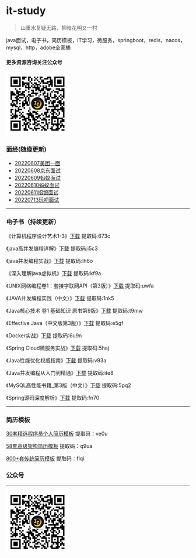 # it-study
>山重水复疑无路，柳暗花明又一村

java面试，电子书，简历模板，IT学习，微服务，springboot，redis，nacos，mysql，http，adobe全家桶

#### 更多资源咨询关注公众号
<img src="./img/qrcode_for_gh_ab887c285d36_344.jpg" alt="qrcode_for_gh_ab887c285d36_344" style="zoom:50%;" />

### 面经(随缘更新)

- [20220607美团一面](./面经/20220607.md)
- [20220608京东面试](./面经/20220608.md)
- [20220609蚂蚁面试](./面经/20220609.md)
- [20220610蚂蚁面试](./面经/20220610.md)
- [20220611招银面试](./面经/20220613.md)
- [20220713玩吧面试](./面经/20220714.md)

---
### 电子书（持续更新）


《计算机程序设计艺术1-3》[下载](https://pan.baidu.com/s/1j2zrw1eklp_WNqPmHUqLzA) 提取码:673c

《java高并发编程详解》[下载](https://pan.baidu.com/s/1PdkBVtLh58Y07yL3r2ephA) 提取码:i5c3

《java并发编程实战》[下载](https://pan.baidu.com/s/1jpuVPW0jgWBGSQEFgXMuwQ) 提取码:lh6o

《深入理解java虚拟机》[下载](https://pan.baidu.com/s/1w065OYW6qd1cZCId4BL3GA) 提取码:kf9a

《UNIX网络编程卷1：套接字联网API（第3版）》[下载](https://pan.baidu.com/s/1maA1L12s2IquDtopdpzuKQ) 提取码:uwfa

《JAVA并发编程实践（中文）》[下载](https://pan.baidu.com/s/1DhE48yVUhobnc9tPmnyhEg) 提取码:1nk5

《Java核心技术 卷1 基础知识 原书第9版》[下载](https://pan.baidu.com/s/1oCyxJ3j-VYUEv69Zaif6_g) 提取码:t9mw

《Effective Java（中文版第3版）》[下载](https://pan.baidu.com/s/1TxImQMa0Rt8ZTPgWcN38TQ) 提取码:e5gf

《Docker实战》[下载](https://pan.baidu.com/s/1YzwMNvXjAPh_D0bsOTeBYQ) 提取码:6u9n

《Spring Cloud微服务实战》[下载](https://pan.baidu.com/s/1vAoVB8AJ44H0Qx2EGYgbDw) 提取码:5haj

《Java性能优化权威指南》[下载](https://pan.baidu.com/s/1Wc70Dq9YcA5FvEFKXlVCgA) 提取码:v93a

《Java并发编程从入门到精通》[下载](https://pan.baidu.com/s/1npBNBvLSmQvZaW4d5NM6-A) 提取码:ite8

《MySQL高性能书籍_第3版（中文）》[下载](https://pan.baidu.com/s/1yEdQn5NXef7QhoSMgpqBJQ) 提取码:5pq2

《Spring源码深度解析》[下载](https://pan.baidu.com/s/15cpHTlubFqZU2A3OvP3tPQ) 提取码:fn70



---
### 简历模板

[30套精选程序员个人简历模板](https://pan.baidu.com/s/1vmO9wmf_XIqDuZV0Co_oeA) 提取码：ve0u

[58套高级架构简历模板](https://pan.baidu.com/s/1xvu9ArEu7kCjZ5VvTa8oYA) 提取码：q9ua

[800+套传统简历模板](https://pan.baidu.com/s/1kek3xqY-lYl7AYi7_Ihxpg) 提取码：flqi


### 公众号

------
<img src="./img/qrcode_for_gh_ab887c285d36_344.jpg" alt="qrcode_for_gh_ab887c285d36_344" style="zoom:50%;" />
